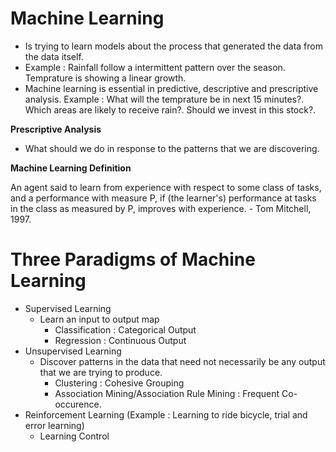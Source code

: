 # Machine Learning

- Is trying to learn models about the process that generated the data from the data itself.
- Example : Rainfall follow a intermittent pattern over the season. Temprature is showing a linear growth.
- Machine learning is essential in predictive, descriptive and prescriptive analysis. Example : What will the temprature be in next 15 minutes?. Which areas are likely to receive rain?. Should we invest in this stock?.

**Prescriptive Analysis**
- What should we do in response to the patterns that we are discovering.

**Machine Learning Definition**

An agent said to learn from experience with respect to some class of tasks, and a performance with measure P, if (the learner's) performance at tasks in the class as measured by P, improves with experience. - Tom Mitchell, 1997.


# Three Paradigms of Machine Learning

- Supervised Learning
  - Learn an input to output map
    - Classification :  Categorical Output
    - Regression : Continuous Output
- Unsupervised Learning
  - Discover patterns in the data that need not necessarily be any output that we are trying to produce.
    - Clustering :  Cohesive Grouping
    - Association Mining/Association Rule Mining : Frequent Co-occurence.
- Reinforcement Learning (Example : Learning to ride bicycle, trial and error learning)
  - Learning Control



